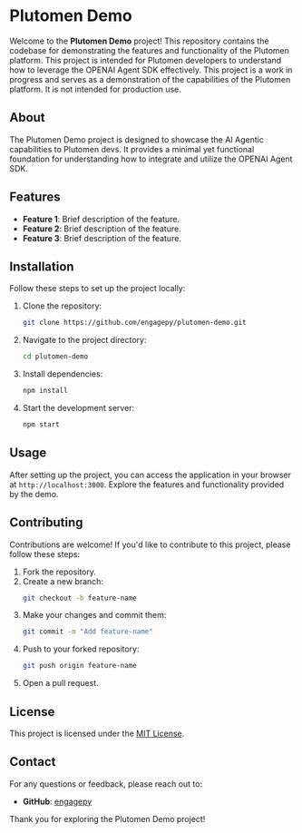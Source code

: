 # Plutomen Demo

Welcome to the **Plutomen Demo** project! This repository contains the codebase for demonstrating the features and functionality of the Plutomen platform.
This project is intended for Plutomen developers to understand how to leverage the OPENAI Agent SDK effectively.
This project is a work in progress and serves as a demonstration of the capabilities of the Plutomen platform. It is not intended for production use.

## About

The Plutomen Demo project is designed to showcase the AI Agentic capabilities to Plutomen devs. It provides a minimal yet functional foundation for understanding how to integrate and utilize the OPENAI Agent SDK.

## Features

- **Feature 1**: Brief description of the feature.
- **Feature 2**: Brief description of the feature.
- **Feature 3**: Brief description of the feature.

## Installation

Follow these steps to set up the project locally:

1. Clone the repository:
    ```bash
    git clone https://github.com/engagepy/plutomen-demo.git
    ```
2. Navigate to the project directory:
    ```bash
    cd plutomen-demo
    ```
3. Install dependencies:
    ```bash
    npm install
    ```
4. Start the development server:
    ```bash
    npm start
    ```

## Usage

After setting up the project, you can access the application in your browser at `http://localhost:3000`. Explore the features and functionality provided by the demo.

## Contributing

Contributions are welcome! If you'd like to contribute to this project, please follow these steps:

1. Fork the repository.
2. Create a new branch:
    ```bash
    git checkout -b feature-name
    ```
3. Make your changes and commit them:
    ```bash
    git commit -m "Add feature-name"
    ```
4. Push to your forked repository:
    ```bash
    git push origin feature-name
    ```
5. Open a pull request.

## License

This project is licensed under the [MIT License](LICENSE).

## Contact

For any questions or feedback, please reach out to:



- **GitHub**: [engagepy](https://github.com/engagepy)

Thank you for exploring the Plutomen Demo project!